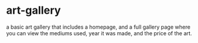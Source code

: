 # art-gallery

a basic art gallery that includes a homepage, and a full gallery page where you can view the mediums used, year it was made, and the price of the art.